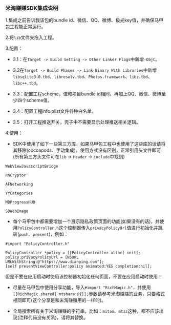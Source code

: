 ### 米淘赚赚SDK集成说明

1.集成之前告诉我该包的bundle id、微信、QQ、微博、极光key值，并确保马甲包工程能正常运行。

2.将```lib```文件夹拖入工程。

3.配置：

* 3.1：在```Target -> Build Setting -> Other Linker Flags```中新增```-ObjC```。

* 3.2在```Target -> Build Phases -> Link Binary With Libraries```中新增```libsqlite3.0.tbd```、```libresolv.tbd```、```Photos.framework```、```libz.tbd```、```libc++.tbd```。

* 3.3：配置工程scheme，值和项目bundle id相同，再加上QQ、微信、微博至少四个scheme值。

* 3.4：配置工程info.plist文件各种白名单。

* 3.5：打开工程推送开关，壳子中不需要显示处理推送相关逻辑。

4.使用：

* SDK中使用了如下一些第三方库，如果马甲包工程中也使用了这些库的话请将其移除(cocoapods、手动集成)，使用方式没有区别，正常引用头文件即可(所有第三方头文件可在```lib``` -> ```Header``` -> ```include```中找到)

```WebViewJavascriptBridge```

```RNCryptor```

```AFNetworking```

```YYCategories```

```MBProgressHUD```

```SDWebImage```

* 每个马甲包中都需要增加一个展示隐私政策页面的功能(如果没有的话)，并使用```PolicyController.h```这个控制器传入```privacyPolicyUrl```值进行初始化并跳转(```push```、```present```)，例如：
```
#import "PolicyController.h"

PolicyController *policy = [[PolicyController alloc] init];
policy.privacyPolicyUrl = [NSURL URLWithString:@"https://www.dianping.com"];
[self presentViewController:policy animated:YES completion:nil];
```
但是不要在应用启动时使用该控制器初始化任何页面，不要在应用启动时使用！

* 尽量在马甲包中使用分享功能，导入```#import "RichMagic.h"```，并使用```[[RichMagic shared] mtshare:@{}];```参数请参考米淘赚赚的业务，只要格式相同即可(这个分享是和米淘赚赚用的一样的)。

* 全局搜索所有关于米淘赚赚的字符串，比如：```mitao```、```mtzz```这种，都不应该出现(注释代码没有关系)，请将其替换。
